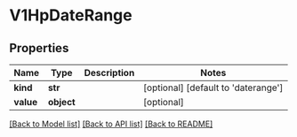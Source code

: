 # V1HpDateRange


## Properties
Name | Type | Description | Notes
------------ | ------------- | ------------- | -------------
**kind** | **str** |  | [optional] [default to 'daterange']
**value** | **object** |  | [optional] 

[[Back to Model list]](../README.md#documentation-for-models) [[Back to API list]](../README.md#documentation-for-api-endpoints) [[Back to README]](../README.md)


